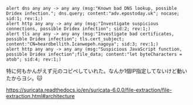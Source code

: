 
```
alert dns any any -> any any (msg:"Known bad DNS lookup, possible Dridex infection."; dns.query; content:"adv.epostoday.uk"; nocase; sid:1; rev:1;)
alert http any any -> any any (msg:"Investigate suspicious connections, possible Dridex infection"; sid:2; rev:1;)
alert tls any any -> any any (msg:"Investigate bad certificates, possible Dridex infection"; tls.cert_subject; content:"CN=heardbellith.Icanwepeh.nagoya"; sid:3; rev:1;)
alert http any any -> any any (msg:"Suspicious JavaScript function, possible Dridex infection";file_data; content:"let byteCharacters = atob"; sid:4; rev:1;)
```
特に何もかんがえず元のコピペしていれた。なんか1個IP指定してないけど動いたからヨシ。🐱

https://suricata.readthedocs.io/en/suricata-6.0.0/file-extraction/file-extraction.html#architecture

